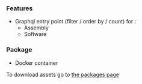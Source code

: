 ### Features
- Graphql entry point (filter / order by / count) for :
    - Assembly
    - Software

### Package
- Docker container

To download assets go to [the packages page](https://github.com/xclemence/dependencies-graph-graphql/packages)
